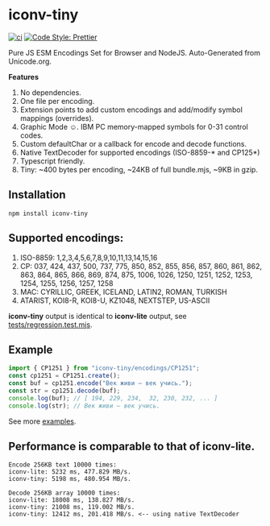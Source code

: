 # iconv-tiny

[![ci](https://github.com/vip-delete/iconv-tiny/actions/workflows/ci.yaml/badge.svg)](https://github.com/vip-delete/iconv-tiny/actions/workflows/ci.yaml)
[![Code Style: Prettier](https://img.shields.io/badge/code_style-prettier-ff69b4.svg)](https://github.com/prettier/prettier)

Pure JS ESM Encodings Set for Browser and NodeJS. Auto-Generated from Unicode.org.

**Features**
1. No dependencies.
2. One file per encoding.
3. Extension points to add custom encodings and add/modify symbol mappings (overrides).
4. Graphic Mode ☺. IBM PC memory-mapped symbols for 0-31 control codes.
5. Custom defaultChar or a callback for encode and decode functions.
6. Native TextDecoder for supported encodings (ISO-8859-* and CP125*)
7. Typescript friendly.
8. Tiny: ~400 bytes per encoding, ~24KB of full bundle.mjs, ~9KB in gzip.

## Installation

```
npm install iconv-tiny
```

## Supported encodings:

1. ISO-8859: 1,2,3,4,5,6,7,8,9,10,11,13,14,15,16
2. CP: 037, 424, 437, 500, 737, 775, 850, 852, 855, 856, 857, 860, 861, 862, 863, 864, 865, 866, 869, 874, 875, 1006, 1026, 1250, 1251, 1252, 1253, 1254, 1255, 1256, 1257, 1258
3. MAC: CYRILLIC, GREEK, ICELAND, LATIN2, ROMAN, TURKISH
4. ATARIST, KOI8-R, KOI8-U, KZ1048, NEXTSTEP, US-ASCII

**iconv-tiny** output is identical to **iconv-lite** output, see [tests/regression.test.mjs](tests/regression.test.mjs).

## Example

```javascript
import { CP1251 } from "iconv-tiny/encodings/CP1251";
const cp1251 = CP1251.create();
const buf = cp1251.encode("Век живи — век учись.");
const str = cp1251.decode(buf);
console.log(buf); // [ 194, 229, 234,  32, 230, 232, ... ]
console.log(str); // Век живи — век учись.
```

See more [examples](examples).

## Performance is comparable to that of iconv-lite.

```
Encode 256KB text 10000 times:
iconv-lite: 5232 ms, 477.829 MB/s.
iconv-tiny: 5198 ms, 480.954 MB/s.

Decode 256KB array 10000 times:
iconv-lite: 18008 ms, 138.827 MB/s.
iconv-tiny: 21008 ms, 119.002 MB/s.
iconv-tiny: 12412 ms, 201.418 MB/s. <-- using native TextDecoder
```
